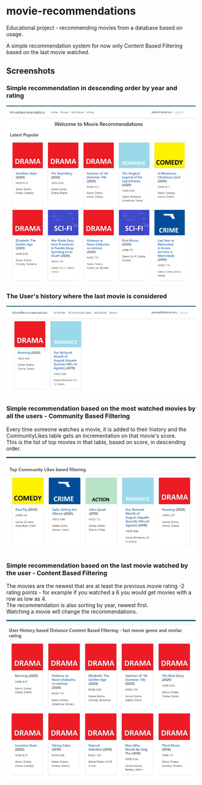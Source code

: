 # movie-recommendations
Educational project - recommending movies from a database based on usage.  

A simple recommendation system for now only Content Based Filtering based on the last movie watched.

## Screenshots

### Simple recommendation in descending order by year and rating  

![alt text](Screenshots/BasicFiltering.jpg?raw=true)

### The User's history where the last movie is considered  

![alt text](Screenshots/UserHistory.jpg?raw=true)

### Simple recommendation based on the most watched movies by all the users - Community Based Filtering  
Every time someone watches a movie, it is added to their history and the CommunityLikes table gets an incrementation on that movie's score.  
This is the list of top movies in that table, based on score, in descending order.

![alt text](Screenshots/CommunityBasedFiltering.jpg?raw=true)

### Simple recommendation based on the last movie watched by the user - Content Based Filtering  
The movies are the newest that are at least the previous movie rating -2 rating points - for example if you watched a 6 you would get movies with a row as low as 4.  
The recommendation is also sorting by year, newest first.  
Watching a movie will change the recommendations.  

![alt text](Screenshots/ContentBasedFiltering.jpg?raw=true)

